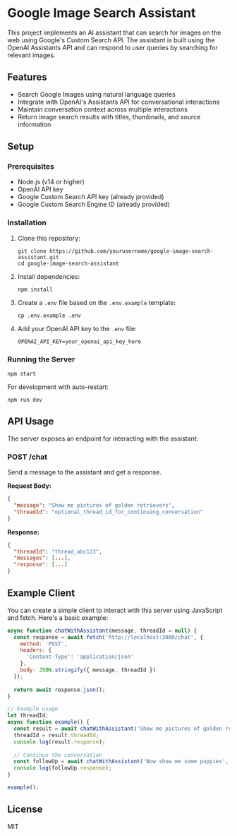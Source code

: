 # Google Image Search Assistant

This project implements an AI assistant that can search for images on the web using Google's Custom Search API. The assistant is built using the OpenAI Assistants API and can respond to user queries by searching for relevant images.

## Features

- Search Google Images using natural language queries
- Integrate with OpenAI's Assistants API for conversational interactions
- Maintain conversation context across multiple interactions
- Return image search results with titles, thumbnails, and source information

## Setup

### Prerequisites

- Node.js (v14 or higher)
- OpenAI API key
- Google Custom Search API key (already provided)
- Google Custom Search Engine ID (already provided)

### Installation

1. Clone this repository:
   ```
   git clone https://github.com/yourusername/google-image-search-assistant.git
   cd google-image-search-assistant
   ```

2. Install dependencies:
   ```
   npm install
   ```

3. Create a `.env` file based on the `.env.example` template:
   ```
   cp .env.example .env
   ```

4. Add your OpenAI API key to the `.env` file:
   ```
   OPENAI_API_KEY=your_openai_api_key_here
   ```

### Running the Server

```
npm start
```

For development with auto-restart:
```
npm run dev
```

## API Usage

The server exposes an endpoint for interacting with the assistant:

### POST /chat

Send a message to the assistant and get a response.

**Request Body:**
```json
{
  "message": "Show me pictures of golden retrievers",
  "threadId": "optional_thread_id_for_continuing_conversation"
}
```

**Response:**
```json
{
  "threadId": "thread_abc123",
  "messages": [...],
  "response": [...]
}
```

## Example Client

You can create a simple client to interact with this server using JavaScript and fetch. Here's a basic example:

```javascript
async function chatWithAssistant(message, threadId = null) {
  const response = await fetch('http://localhost:3000/chat', {
    method: 'POST',
    headers: {
      'Content-Type': 'application/json'
    },
    body: JSON.stringify({ message, threadId })
  });
  
  return await response.json();
}

// Example usage
let threadId;
async function example() {
  const result = await chatWithAssistant('Show me pictures of golden retrievers');
  threadId = result.threadId;
  console.log(result.response);
  
  // Continue the conversation
  const followUp = await chatWithAssistant('Now show me some puppies', threadId);
  console.log(followUp.response);
}

example();
```

## License

MIT